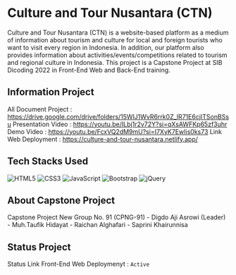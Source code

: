 # Culture and Tour Nusantara (CTN)

Culture and Tour Nusantara (CTN) is a website-based platform as a medium of information about tourism and culture for local and foreign tourists who want to visit every region in Indonesia. In addition, our platform also provides information about activities/events/competitions related to tourism and regional culture in Indonesia. This project is a Capstone Project at SIB Dicoding 2022 in Front-End Web and Back-End training.

## Information Project

All Document Project    : https://drive.google.com/drive/folders/15WlJ1WvR6rrk0Z_lR71E6cjITSonBSsu
Presentation Video      : https://youtu.be/ILbj1r2v72Y?si=qXsAWFKp65zf3uhr
Demo Video              : https://youtu.be/FcxVQ2dM9mU?si=I7XyK7EwIis0ks73
Link Web Deployment     : https://culture-and-tour-nusantara.netlify.app/

## Tech Stacks Used

![HTML5](https://img.shields.io/badge/html5-%23E34F26.svg?style=for-the-badge&logo=html5&logoColor=white)
![CSS3](https://img.shields.io/badge/css3-%231572B6.svg?style=for-the-badge&logo=css3&logoColor=white)
![JavaScript](https://img.shields.io/badge/javascript-%23323330.svg?style=for-the-badge&logo=javascript&logoColor=%23F7DF1E)
![Bootstrap](https://img.shields.io/badge/bootstrap-%23563D7C.svg?style=for-the-badge&logo=bootstrap&logoColor=white)
![jQuery](https://img.shields.io/badge/jquery-%230769AD.svg?style=for-the-badge&logo=jquery&logoColor=white)

## About Capstone Project

Capstone Project New Group No. 91 (CPNG-91) 
    - Digdo Aji Asrowi (Leader) 
    - Muh.Taufik Hidayat 
    - Raichan Alghafari 
    - Saprini Khairunnisa

## Status Project

Status Link Front-End Web Deploymenyt : `Active`
